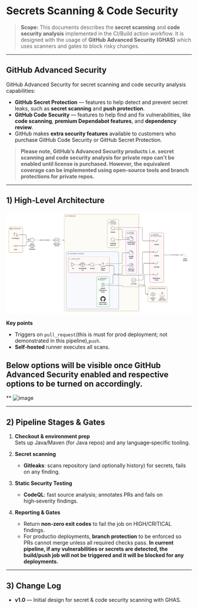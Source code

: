 # Secrets Scanning & Code Security

> **Scope:** This documents describes the **secret scanning** and **code security analysis** implemented in the CI/Build action workflow. It is designed with the usage of **GitHub Advanced Security (GHAS)** which uses scanners and gates to block risky changes.

---

## GitHub Advanced Security

GitHub Advanced Security for secret scanning and code security analysis capabilities:

- **GitHub Secret Protection** — features to help detect and prevent secret leaks, such as **secret scanning** and **push protection**.
- **GitHub Code Security** — features to help find and fix vulnerabilities, like **code scanning**, **premium Dependabot features**, and **dependency review**.
- GitHub makes **extra security features** available to customers who purchase GitHub Code Security or GitHub Secret Protection.

> **Please note, GitHub’s Advanced Security products i.e. secret scanning and code security analysis for private repo can't be enabled until license is purchased. However, the equivalent coverage can be implemented using open‑source tools and branch protections for private repos.**

---

## 1) High‑Level Architecture

![HLD Shift Left Security](shift-left-security.png "CI/CD Security ")

**Key points**
- Triggers on `pull_request`(this is must for prod deployment; not demonstrated in this pipeline),`push`.
- **Self‑hosted** runner executes all scans.

## Below options will be visible once GitHub Advanced Security enabled and respective options to be turned on accordingly.

**
<img width="810" height="740" alt="image" src="https://github.com/user-attachments/assets/18f21a43-9bf6-425a-8d70-28b75cd74e0a" />


---

## 2) Pipeline Stages & Gates

1) **Checkout & environment prep**  
   Sets up Java/Maven (for Java repos) and any language‑specific tooling.

2) **Secret scanning**  
   - **Gitleaks**: scans repository (and optionally history) for secrets, fails on any finding.  

3) **Static Security Testing**  
   - **CodeQL**: fast source analysis; annotates PRs and fails on high‑severity findings.

4) **Reporting & Gates**  
   - Return **non‑zero exit codes** to fail the job on HIGH/CRITICAL findings.  
   - For productio  deployments, **branch protection** to be enforced so PRs cannot merge unless all required checks pass. **In current pipeline, if any vulnerabilities or secrets are detected, the build/push job will not be triggered and it will be blocked for any deployments.**

---

## 3) Change Log
- **v1.0** — Initial design for secret & code security scanning with GHAS.
